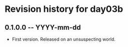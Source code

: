# Revision history for day03b

## 0.1.0.0 -- YYYY-mm-dd

* First version. Released on an unsuspecting world.
